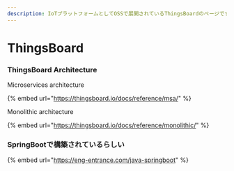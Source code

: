 ```yaml
---
description: IoTプラットフォームとしてOSSで展開されているThingsBoardのページです。
---
```


# ThingsBoard

### ThingsBoard Architecture

Microservices architecture

{% embed url="https://thingsboard.io/docs/reference/msa/" %}



Monolithic architecture

{% embed url="https://thingsboard.io/docs/reference/monolithic/" %}



### SpringBootで構築されているらしい

{% embed url="https://eng-entrance.com/java-springboot" %}





